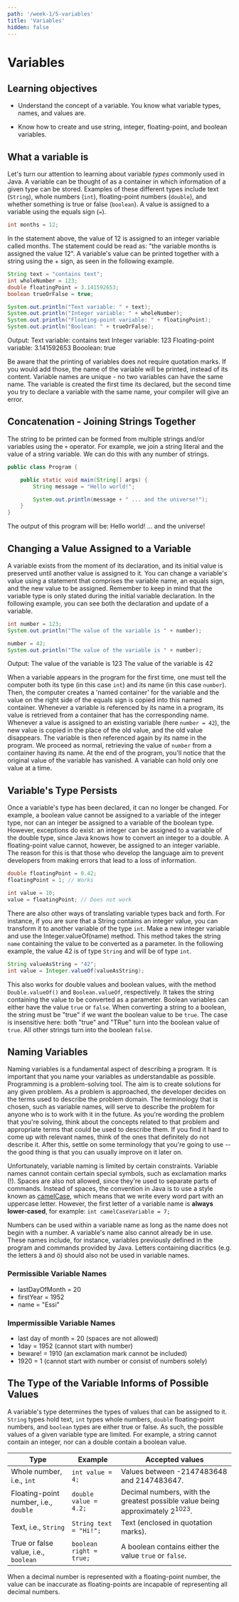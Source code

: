 ```yaml
---
path: '/week-1/5-variables'
title: 'Variables'
hidden: false
---
```


# Variables
## Learning objectives

<text-box variant='learningObjectives' name='Learning Objectives'>

- Understand the concept of a variable. You know what variable types, names, and values are.

- Know how to create and use string, integer, floating-point, and boolean variables.

</text-box>

## What a variable is
Let's turn our attention to learning about variable *types* commonly used in Java. A variable can be thought of as a container in which information of a given type can be stored. Examples of these different types include text (`String`), whole numbers (`int`), floating-point numbers (`double`), and whether something is true or false (`boolean`). A value is assigned to a variable using the equals sign (`=`).

```java
int months = 12;
```
In the statement above, the value of 12 is assigned to an integer variable called months. The statement could be read as: "the variable months is assigned the value 12". A variable's value can be printed together with a string using the + sign, as seen in the following example.

```java
String text = "contains text";
int wholeNumber = 123;
double floatingPoint = 3.141592653;
boolean trueOrFalse = true;

System.out.println("Text variable: " + text);
System.out.println("Integer variable: " + wholeNumber);
System.out.println("Floating-point variable: " + floatingPoint);
System.out.println("Boolean: " + trueOrFalse);
```
Output:
Text variable: contains text
Integer variable: 123
Floating-point variable: 3.141592653
Booolean: true

Be aware that the printing of variables does not require quotation marks. If you would add those, the name of the variable will be printed, instead of its content.
Variable names are unique - no two variables can have the same name. The variable is created the first time its declared, but the second time you try to declare a variable with the same name, your compiler will give an error.

## Concatenation - Joining Strings Together
The string to be printed can be formed from multiple strings and/or variables using the `+` operator. For example, we join a string literal and the value of a string variable. We can do this with any number of strings.

```java
public class Program {

    public static void main(String[] args) {
        String message = "Hello world!";

        System.out.println(message + " ... and the universe!");
    }
}
```

The output of this program will be: Hello world! ... and the universe!

## Changing a Value Assigned to a Variable
A variable exists from the moment of its declaration, and its initial value is preserved until another value is assigned to it. You can change a variable's value using a statement that comprises the variable name, an equals sign, and the new value to be assigned. Remember to keep in mind that the variable type is only stated during the initial variable declaration. In the following example, you can see both the declaration and update of a variable.

```java
int number = 123;
System.out.println("The value of the variable is " + number);

number = 42;
System.out.println("The value of the variable is " + number);
```
Output:
The value of the variable is 123
The value of the variable is 42

When a variable appears in the program for the first time, one must tell the computer both its type (in this case `int`) and its name (in this case `number`). Then, the computer creates a 'named container' for the variable and the value on the right side of the equals sign is copied into this named container. Whenever a variable is referenced by its name in a program, its value is retrieved from a container that has the corresponding name.
Whenever a value is assigned to an existing variable (here `number = 42`), the new value is copied in the place of the old value, and the old value disappears. The variable is then referenced again by its name in the program. We proceed as normal, retrieving the value of `number` from a container having its name. At the end of the program, you'll notice that the original value of the variable has vanished. A variable can hold only one value at a time.


## Variable's Type Persists
Once a variable's type has been declared, it can no longer be changed. For example, a boolean value cannot be assigned to a variable of the integer type, nor can an integer be assigned to a variable of the boolean type. However, exceptions do exist: an integer can be assigned to a variable of the double type, since Java knows how to convert an integer to a double. A floating-point value cannot, however, be assigned to an integer variable. The reason for this is that those who develop the language aim to prevent developers from making errors that lead to a loss of information.

```java
double floatingPoint = 0.42;
floatingPoint = 1; // Works

int value = 10;
value = floatingPoint; // Does not work
```

There are also other ways of translating variable types back and forth. For instance, if you are sure that a String contains an integer value, you can transform it to another variable of the type `int`. Make a new integer variable and use the Integer.valueOf(name) method. This method takes the string `name` containing the value to be converted as a parameter. In the following example, the value 42 is of type `String` and will be of type `int`.

```java
String valueAsString = "42";
int value = Integer.valueOf(valueAsString);
```

This also works for double values and boolean values, with the method `Double.valueOf()` and `Boolean.valueOf`, respectively. It takes the string containing the value to be converted as a parameter. Boolean variables can either have the value `true` or `false`. When converting a string to a boolean, the string must be "true" if we want the boolean value to be `true`. The case is insensitive here: both "true" and "TRue" turn into the boolean value of `true`. All other strings turn into the boolean `false`.

## Naming Variables
Naming variables is a fundamental aspect of describing a program. It is important that you name your variables as understandable as possible. Programming is a problem-solving tool. The aim is to create solutions for any given problem. As a problem is approached, the developer decides on the terms used to describe the problem domain. The terminology that is chosen, such as variable names, will serve to describe the problem for anyone who is to work with it in the future.
As you're wording the problem that you're solving, think about the concepts related to that problem and appropriate terms that could be used to describe them. If you find it hard to come up with relevant names, think of the ones that definitely do not describe it. After this, settle on some terminology that you're going to use -- the good thing is that you can usually improve on it later on.

Unfortunately, variable naming is limited by certain constraints. Variable names cannot contain certain special symbols, such as exclamation marks (!). Spaces are also not allowed, since they're used to separate parts of commands. Instead of spaces, the convention in Java is to use a style known as [camelCase](https://en.wikipedia.org/wiki/Camel_case "Camel case – Wikipedia"), which means that we write every word part with an uppercase letter. However, the first letter of a variable name is **always lower-cased**, for example: `int camelCaseVariable = 7;`

Numbers can be used within a variable name as long as the name does not begin with a number. A variable's name also cannot already be in use. These names include, for instance, variables previously defined in the program and commands provided by Java. Letters containing diacritics (e.g. the letters ä and ö) should also not be used in variable names.

### Permissible Variable Names

* lastDayOfMonth = 20
* firstYear = 1952
* name = "Essi"

### Impermissible Variable Names

* last day of month = 20 (spaces are not allowed)
* 1day = 1952 (cannot start with number)
* beware! = 1910 (an exclamation mark cannot be included)
* 1920 = 1 (cannot start with number or consist of numbers solely)

## The Type of the Variable Informs of Possible Values
A variable's type determines the types of values that can be assigned to it. `String` types hold text, `int` types whole numbers, `double` floating-point numbers, and `boolean` types are either true or false. As such, the possible values of a given variable type are limited. For example, a string cannot contain an integer, nor can a double contain a boolean value.

| Type                                  | Example                 | Accepted values         |
| ------------------------------------- | ----------------------- | ----------------------- |
| Whole number, i.e., `int`             |  `int value = 4;`       | Values between -2147483648 and 2147483647.   |
| Floating-point number, i.e., `double` | `double value = 4.2;`   | Decimal numbers, with the greatest possible value being approximately 2<sup>1023</sup>.  |
| Text, i.e., `String`                  | `String text = "Hi!";`  | Text (enclosed in quotation marks).   |
| True or false value, i.e., `boolean`  | `boolean right = true;` | A boolean contains either the value `true` or `false`.   |

When a decimal number is represented with a floating-point number, the value can be inaccurate as floating-points are incapable of representing all decimal numbers.

